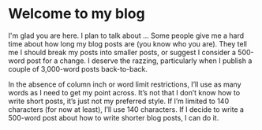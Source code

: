 # Welcome to my blog

I'm glad you are here. I plan to talk about ...
Some people give me a hard time about how long my blog posts are (you know who you are). They tell me I should break my posts into smaller posts, or suggest I consider a 500-word post for a change. I deserve the razzing, particularly when I publish a couple of 3,000-word posts back-to-back.

In the absence of column inch or word limit restrictions, I’ll use as many words as I need to get my point across. It’s not that I don’t know how to write short posts, it’s just not my preferred style. If I’m limited to 140 characters (for now at least), I’ll use 140 characters. If I decide to write a 500-word post about how to write shorter blog posts, I can do it.
